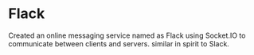# Flack
Created an online messaging service named as Flack using Socket.IO to communicate between clients and servers. similar in spirit to Slack.
